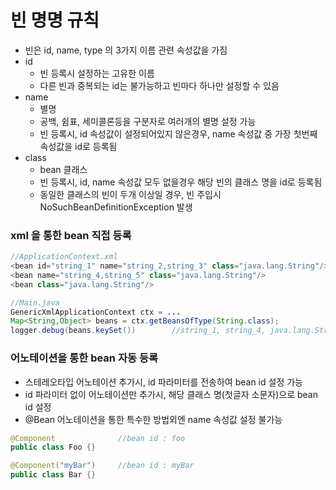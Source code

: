 # 빈 명명 규칙
* 빈은 id, name, type 의 3가지 이름 관련 속성값을 가짐
* id 
   * 빈 등록시 설정하는 고유한 이름
   * 다른 빈과 중복되는 id는 불가능하고 빈마다 하나만 설정할 수 있음
* name
   * 별명
   * 공백, 쉼표, 세미콜론등을 구분자로 여러개의 별명 설정 가능
   * 빈 등록시, id 속성값이 설정되어있지 않은경우, name 속성값 중 가장 첫번째 속성값을 id로 등록됨
* class
   * bean 클래스
   * 빈 등록시, id, name 속성값 모두 없을경우 해당 빈의 클래스 명을 id로 등록됨
   * 동일한 클래스의 빈이 두개 이상일 경우, 빈 주입시 NoSuchBeanDefinitionException 발생

### xml 을 통한 bean 직접 등록
```java
//ApplicationContext.xml
<bean id="string_1" name="string_2,string_3" class="java.lang.String"/>
<bean name="string_4,string_5" class="java.lang.String"/>
<bean class="java.lang.String"/>

//Main.java
GenericXmlApplicationContext ctx = ...
Map<String,Object> beans = ctx.getBeansOfType(String.class);
logger.debug(beans.keySet())		//string_1, string_4, java.lang.String#0
```

### 어노테이션을 통한 bean 자동 등록
* 스테레오타입 어노테이션 추가시, id 파라미터를 전송하여 bean id 설정 가능
* id 파라미터 없이 어노테이션만 추가시, 해당 클래스 명(첫글자 소문자)으로 bean id 설정
* @Bean 어노테이션을 통한 특수한 방법외엔 name 속성값 설정 불가능

```java
@Component				//bean id : foo
public class Foo {}

@Component("myBar")		//bean id : myBar
public class Bar {}
```